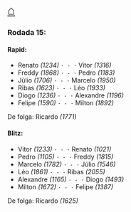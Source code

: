 # [⌂](https://grupo-de-xadrez.github.io/)
### Rodada 15:

#### Rapid:

* Renato *(1234)* `· - ·` Vitor *(1316)*  
* Freddy *(1868)* `· - ·` Pedro *(1183)*  
* Júlio *(1706)* `· - ·` Marcelo *(1950)*  
* Ribas *(1623)* `· - ·` Léo *(1933)*  
* Diogo *(1236)* `· - ·` Alexandre *(1196)*  
* Felipe *(1590)* `· - ·` Milton *(1892)*  

De folga: Ricardo *(1771)*

#### Blitz:

* Vitor *(1233)* `· - ·` Renato *(1021)*  
* Pedro *(1105)* `· - ·` Freddy *(1815)*  
* Marcelo *(1782)* `· - ·` Júlio *(1546)*  
* Léo *(1861)* `· - ·` Ribas *(2055)*  
* Alexandre *(1165)* `· - ·` Diogo *(1493)*  
* Milton *(1672)* `· - ·` Felipe *(1387)*  

De folga: Ricardo *(1625)*

